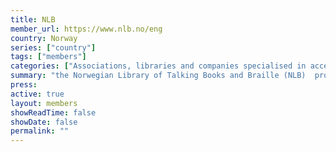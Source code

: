 ```yaml
---
title: NLB
member_url: https://www.nlb.no/eng
country: Norway 
series: ["country"] 
tags: ["members"]
categories: ["Associations, libraries and companies specialised in accessibility services"]
summary: "the Norwegian Library of Talking Books and Braille (NLB)  produces and lends out talking books and braille books."
press:
active: true
layout: members 
showReadTime: false
showDate: false
permalink: ""
---
```

